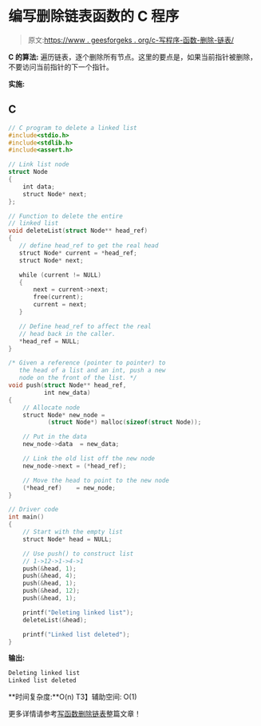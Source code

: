 # 编写删除链表函数的 C 程序

> 原文:[https://www . geesforgeks . org/c-写程序-函数-删除-链表/](https://www.geeksforgeeks.org/c-program-for-writing-a-function-to-delete-a-linked-list/)

**C 的算法:**
遍历链表，逐个删除所有节点。这里的要点是，如果当前指针被删除，不要访问当前指针的下一个指针。

**实施:**

## C

```cpp
// C program to delete a linked list
#include<stdio.h>
#include<stdlib.h>
#include<assert.h>

// Link list node 
struct Node
{
    int data;
    struct Node* next;
};

// Function to delete the entire 
// linked list 
void deleteList(struct Node** head_ref)
{
   // define head_ref to get the real head
   struct Node* current = *head_ref;
   struct Node* next;

   while (current != NULL) 
   {
       next = current->next;
       free(current);
       current = next;
   }

   // Define head_ref to affect the real 
   // head back in the caller. 
   *head_ref = NULL;
}

/* Given a reference (pointer to pointer) to 
   the head of a list and an int, push a new 
   node on the front of the list. */
void push(struct Node** head_ref, 
          int new_data)
{
    // Allocate node 
    struct Node* new_node =
           (struct Node*) malloc(sizeof(struct Node));

    // Put in the data  
    new_node->data  = new_data;

    // Link the old list off the new node 
    new_node->next = (*head_ref);

    // Move the head to point to the new node 
    (*head_ref)    = new_node;
}

// Driver code
int main()
{
    // Start with the empty list 
    struct Node* head = NULL;

    // Use push() to construct list
    // 1->12->1->4->1  
    push(&head, 1);
    push(&head, 4);
    push(&head, 1); 
    push(&head, 12);
    push(&head, 1);   

    printf("Deleting linked list");
    deleteList(&head);  

    printf("Linked list deleted");
}
```

**输出:**

```cpp
Deleting linked list
Linked list deleted
```

**时间复杂度:**O(n)
T3】辅助空间: O(1)

更多详情请参考[写函数删除链表](https://www.geeksforgeeks.org/write-a-function-to-delete-a-linked-list/)整篇文章！